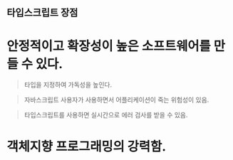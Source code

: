 ## 타입스크립트 장점

# 안정적이고 확장성이 높은 소프트웨어를 만들 수 있다.

> 타입을 지정하여 가독성을 높인다.

> 자바스크립트 사용자가 사용하면서 어플리케이션이 죽는 위험성이 있음.

> 타입스크립트를 사용하면 실시간으로 에러 검사를 받을 수 있음.

# 객체지향 프로그래밍의 강력함.
